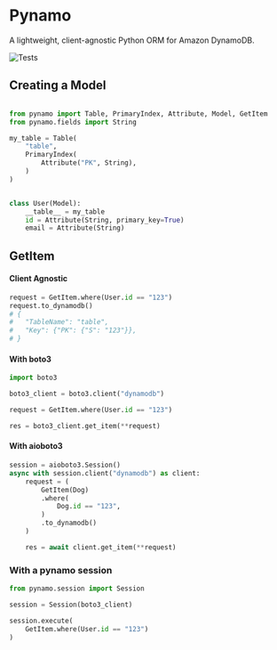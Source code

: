 # Pynamo

A lightweight, client-agnostic Python ORM for Amazon DynamoDB.

![Tests](https://github.com/pynamo/pynamo/actions/workflows/tests.yaml/badge.svg)

## Creating a Model

```python

from pynamo import Table, PrimaryIndex, Attribute, Model, GetItem
from pynamo.fields import String

my_table = Table(
    "table",
    PrimaryIndex(
        Attribute("PK", String),
    )
)


class User(Model):
    __table__ = my_table
    id = Attribute(String, primary_key=True)
    email = Attribute(String)

```

## GetItem

#### Client Agnostic

```python
request = GetItem.where(User.id == "123")
request.to_dynamodb()
# {
#   "TableName": "table",
#   "Key": {"PK": {"S": "123"}},
# }

```

#### With boto3

```python
import boto3

boto3_client = boto3.client("dynamodb")

request = GetItem.where(User.id == "123")

res = boto3_client.get_item(**request)

```

#### With aioboto3

```python
session = aioboto3.Session()
async with session.client("dynamodb") as client:
    request = (
        GetItem(Dog)
        .where(
            Dog.id == "123",
        )
        .to_dynamodb()
    )

    res = await client.get_item(**request)
```

### With a pynamo session

```python
from pynamo.session import Session

session = Session(boto3_client)

session.execute(
    GetItem.where(User.id == "123")
)

```
